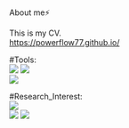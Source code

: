 About me⚡

This is my CV.  
https://powerflow77.github.io/  


#Tools:   
![](https://img.shields.io/badge/-python-purple)
![](https://img.shields.io/badge/-pytorch-orange)  
![](https://img.shields.io/badge/-matlab-blue)


#Research_Interest:  
![](https://img.shields.io/badge/-power_system-yellow)  
![](https://img.shields.io/badge/-DNN-red)
![](https://img.shields.io/badge/-Reinforcement_Learning-green)





<!--
**powerflow77/powerflow77** is a ✨ _special_ ✨ repository because its `README.md` (this file) appears on your GitHub profile.

Here are some ideas to get you started:

- 🔭 I’m currently working on ...
- 🌱 I’m currently learning ...
- 👯 I’m looking to collaborate on ...
- 🤔 I’m looking for help with ...
- 💬 Ask me about ...
- 📫 How to reach me: ...
- 😄 Pronouns: ...
- ⚡ Fun fact: ...
-->
